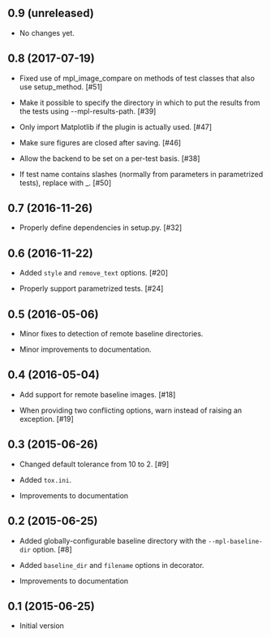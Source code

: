 0.9 (unreleased)
----------------

- No changes yet.

0.8 (2017-07-19)
----------------

- Fixed use of mpl_image_compare on methods of test classes that also
  use setup_method. [#51]

- Make it possible to specify the directory in which to put the results
  from the tests using --mpl-results-path. [#39]

- Only import Matplotlib if the plugin is actually used. [#47]

- Make sure figures are closed after saving. [#46]

- Allow the backend to be set on a per-test basis. [#38]

- If test name contains slashes (normally from parameters in
  parametrized tests), replace with _. [#50]

0.7 (2016-11-26)
----------------

- Properly define dependencies in setup.py. [#32]

0.6 (2016-11-22)
----------------

- Added ``style`` and ``remove_text`` options. [#20]

- Properly support parametrized tests. [#24]

0.5 (2016-05-06)
----------------

- Minor fixes to detection of remote baseline directories.

- Minor improvements to documentation.

0.4 (2016-05-04)
----------------

- Add support for remote baseline images. [#18]

- When providing two conflicting options, warn instead of raising an
  exception. [#19]

0.3 (2015-06-26)
----------------

- Changed default tolerance from 10 to 2. [#9]

- Added ``tox.ini``.

- Improvements to documentation

0.2 (2015-06-25)
----------------

- Added globally-configurable baseline directory with the
  ``--mpl-baseline-dir`` option. [#8]

- Added ``baseline_dir`` and ``filename`` options in decorator.

- Improvements to documentation

0.1 (2015-06-25)
----------------

- Initial version
